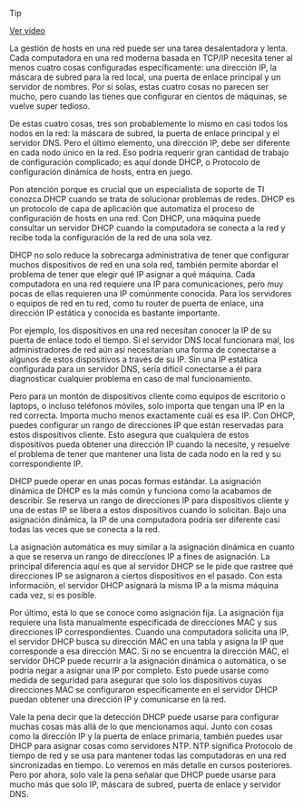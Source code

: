 > [!TIP]  
> [Ver video](https://youtu.be/l0PFIscDi5I)

La gestión de hosts en una red puede ser una tarea desalentadora y lenta. Cada computadora en una red moderna basada en TCP/IP necesita tener al menos cuatro cosas configuradas específicamente: una dirección IP, la máscara de subred para la red local, una puerta de enlace principal y un servidor de nombres. Por sí solas, estas cuatro cosas no parecen ser mucho, pero cuando las tienes que configurar en cientos de máquinas, se vuelve super tedioso.

De estas cuatro cosas, tres son probablemente lo mismo en casi todos los nodos en la red: la máscara de subred, la puerta de enlace principal y el servidor DNS. Pero el último elemento, una dirección IP, debe ser diferente en cada nodo único en la red. Eso podría requerir gran cantidad de trabajo de configuración complicado; es aquí donde DHCP, o Protocolo de configuración dinámica de hosts, entra en juego.

Pon atención porque es crucial que un especialista de soporte de TI conozca DHCP cuando se trata de solucionar problemas de redes. DHCP es un protocolo de capa de aplicación que automatiza el proceso de configuración de hosts en una red. Con DHCP, una máquina puede consultar un servidor DHCP cuando la computadora se conecta a la red y recibe toda la configuración de la red de una sola vez.

DHCP no solo reduce la sobrecarga administrativa de tener que configurar muchos dispositivos de red en una sola red, también permite abordar el problema de tener que elegir qué IP asignar a qué máquina. Cada computadora en una red requiere una IP para comunicaciones, pero muy pocas de ellas requieren una IP comúnmente conocida. Para los servidores o equipos de red en tu red, como tu router de puerta de enlace, una dirección IP estática y conocida es bastante importante.

Por ejemplo, los dispositivos en una red necesitan conocer la IP de su puerta de enlace todo el tiempo. Si el servidor DNS local funcionara mal, los administradores de red aún así necesitarían una forma de conectarse a algunos de estos dispositivos a través de su IP. Sin una IP estática configurada para un servidor DNS, sería difícil conectarse a él para diagnosticar cualquier problema en caso de mal funcionamiento.

Pero para un montón de dispositivos cliente como equipos de escritorio o laptops, o incluso teléfonos móviles, solo importa que tengan una IP en la red correcta. Importa mucho menos exactamente cuál es esa IP. Con DHCP, puedes configurar un rango de direcciones IP que están reservadas para estos dispositivos cliente. Esto asegura que cualquiera de estos dispositivos pueda obtener una dirección IP cuando la necesite, y resuelve el problema de tener que mantener una lista de cada nodo en la red y su correspondiente IP.

DHCP puede operar en unas pocas formas estándar. La asignación dinámica de DHCP es la más común y funciona como la acabamos de describir. Se reserva un rango de direcciones IP para dispositivos cliente y una de estas IP se libera a estos dispositivos cuando lo solicitan. Bajo una asignación dinámica, la IP de una computadora podría ser diferente casi todas las veces que se conecta a la red.

La asignación automática es muy similar a la asignación dinámica en cuanto a que se reserva un rango de direcciones IP a fines de asignación. La principal diferencia aquí es que al servidor DHCP se le pide que rastree qué direcciones IP se asignaron a ciertos dispositivos en el pasado. Con esta información, el servidor DHCP asignará la misma IP a la misma máquina cada vez, si es posible.

Por último, está lo que se conoce como asignación fija. La asignación fija requiere una lista manualmente especificada de direcciones MAC y sus direcciones IP correspondientes. Cuando una computadora solicita una IP, el servidor DHCP busca su dirección MAC en una tabla y asigna la IP que corresponde a esa dirección MAC. Si no se encuentra la dirección MAC, el servidor DHCP puede recurrir a la asignación dinámica o automática, o se podría negar a asignar una IP por completo. Esto puede usarse como medida de seguridad para asegurar que solo los dispositivos cuyas direcciones MAC se configuraron específicamente en el servidor DHCP puedan obtener una dirección IP y comunicarse en la red.

Vale la pena decir que la detección DHCP puede usarse para configurar muchas cosas más allá de lo que mencionamos aquí. Junto con cosas como la dirección IP y la puerta de enlace primaria, también puedes usar DHCP para asignar cosas como servidores NTP. NTP significa Protocolo de tiempo de red y se usa para mantener todas las computadoras en una red sincronizadas en tiempo. Lo veremos en más detalle en cursos posteriores. Pero por ahora, solo vale la pena señalar que DHCP puede usarse para mucho más que solo IP, máscara de subred, puerta de enlace y servidor DNS.
